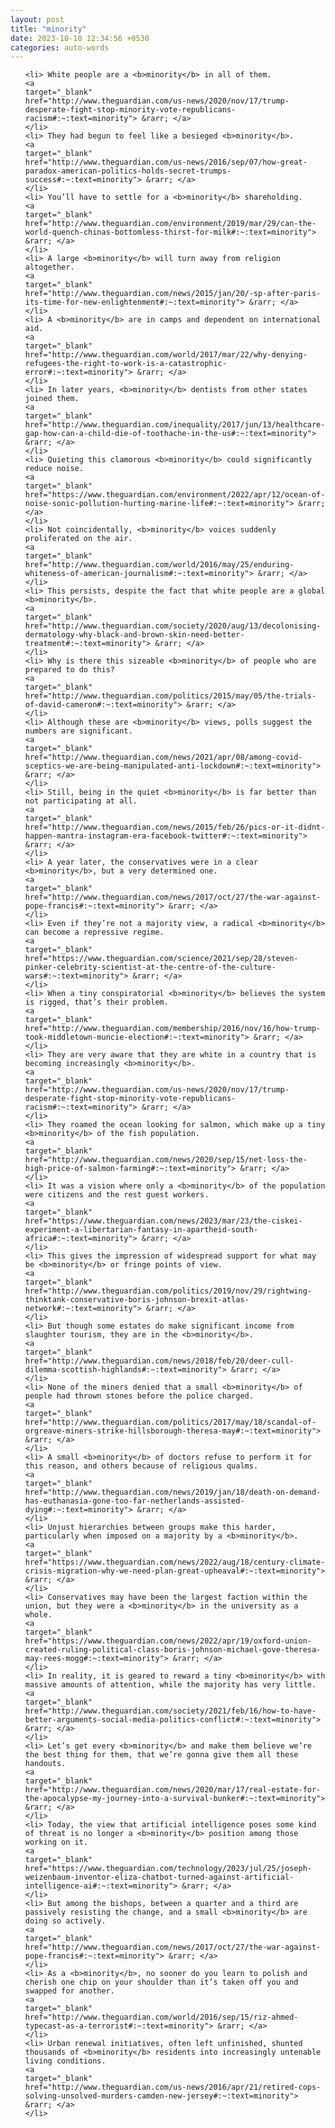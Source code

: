 ```yaml
---
layout: post
title: "minority"
date: 2023-10-10 12:34:56 +0530
categories: auto-words
---
```

<ol>

    <li> White people are a <b>minority</b> in all of them.
    <a 
    target="_blank" 
    href="http://www.theguardian.com/us-news/2020/nov/17/trump-desperate-fight-stop-minority-vote-republicans-racism#:~:text=minority"> &rarr; </a>
    </li>
    <li> They had begun to feel like a besieged <b>minority</b>.
    <a 
    target="_blank" 
    href="http://www.theguardian.com/us-news/2016/sep/07/how-great-paradox-american-politics-holds-secret-trumps-success#:~:text=minority"> &rarr; </a>
    </li>
    <li> You’ll have to settle for a <b>minority</b> shareholding.
    <a 
    target="_blank" 
    href="http://www.theguardian.com/environment/2019/mar/29/can-the-world-quench-chinas-bottomless-thirst-for-milk#:~:text=minority"> &rarr; </a>
    </li>
    <li> A large <b>minority</b> will turn away from religion altogether.
    <a 
    target="_blank" 
    href="http://www.theguardian.com/news/2015/jan/20/-sp-after-paris-its-time-for-new-enlightenment#:~:text=minority"> &rarr; </a>
    </li>
    <li> A <b>minority</b> are in camps and dependent on international aid.
    <a 
    target="_blank" 
    href="http://www.theguardian.com/world/2017/mar/22/why-denying-refugees-the-right-to-work-is-a-catastrophic-error#:~:text=minority"> &rarr; </a>
    </li>
    <li> In later years, <b>minority</b> dentists from other states joined them.
    <a 
    target="_blank" 
    href="http://www.theguardian.com/inequality/2017/jun/13/healthcare-gap-how-can-a-child-die-of-toothache-in-the-us#:~:text=minority"> &rarr; </a>
    </li>
    <li> Quieting this clamorous <b>minority</b> could significantly reduce noise.
    <a 
    target="_blank" 
    href="https://www.theguardian.com/environment/2022/apr/12/ocean-of-noise-sonic-pollution-hurting-marine-life#:~:text=minority"> &rarr; </a>
    </li>
    <li> Not coincidentally, <b>minority</b> voices suddenly proliferated on the air.
    <a 
    target="_blank" 
    href="http://www.theguardian.com/world/2016/may/25/enduring-whiteness-of-american-journalism#:~:text=minority"> &rarr; </a>
    </li>
    <li> This persists, despite the fact that white people are a global <b>minority</b>.
    <a 
    target="_blank" 
    href="http://www.theguardian.com/society/2020/aug/13/decolonising-dermatology-why-black-and-brown-skin-need-better-treatment#:~:text=minority"> &rarr; </a>
    </li>
    <li> Why is there this sizeable <b>minority</b> of people who are prepared to do this?
    <a 
    target="_blank" 
    href="http://www.theguardian.com/politics/2015/may/05/the-trials-of-david-cameron#:~:text=minority"> &rarr; </a>
    </li>
    <li> Although these are <b>minority</b> views, polls suggest the numbers are significant.
    <a 
    target="_blank" 
    href="http://www.theguardian.com/news/2021/apr/08/among-covid-sceptics-we-are-being-manipulated-anti-lockdown#:~:text=minority"> &rarr; </a>
    </li>
    <li> Still, being in the quiet <b>minority</b> is far better than not participating at all.
    <a 
    target="_blank" 
    href="http://www.theguardian.com/news/2015/feb/26/pics-or-it-didnt-happen-mantra-instagram-era-facebook-twitter#:~:text=minority"> &rarr; </a>
    </li>
    <li> A year later, the conservatives were in a clear <b>minority</b>, but a very determined one.
    <a 
    target="_blank" 
    href="http://www.theguardian.com/news/2017/oct/27/the-war-against-pope-francis#:~:text=minority"> &rarr; </a>
    </li>
    <li> Even if they’re not a majority view, a radical <b>minority</b> can become a repressive regime.
    <a 
    target="_blank" 
    href="https://www.theguardian.com/science/2021/sep/28/steven-pinker-celebrity-scientist-at-the-centre-of-the-culture-wars#:~:text=minority"> &rarr; </a>
    </li>
    <li> When a tiny conspiratorial <b>minority</b> believes the system is rigged, that’s their problem.
    <a 
    target="_blank" 
    href="http://www.theguardian.com/membership/2016/nov/16/how-trump-took-middletown-muncie-election#:~:text=minority"> &rarr; </a>
    </li>
    <li> They are very aware that they are white in a country that is becoming increasingly <b>minority</b>.
    <a 
    target="_blank" 
    href="http://www.theguardian.com/us-news/2020/nov/17/trump-desperate-fight-stop-minority-vote-republicans-racism#:~:text=minority"> &rarr; </a>
    </li>
    <li> They roamed the ocean looking for salmon, which make up a tiny <b>minority</b> of the fish population.
    <a 
    target="_blank" 
    href="http://www.theguardian.com/news/2020/sep/15/net-loss-the-high-price-of-salmon-farming#:~:text=minority"> &rarr; </a>
    </li>
    <li> It was a vision where only a <b>minority</b> of the population were citizens and the rest guest workers.
    <a 
    target="_blank" 
    href="https://www.theguardian.com/news/2023/mar/23/the-ciskei-experiment-a-libertarian-fantasy-in-apartheid-south-africa#:~:text=minority"> &rarr; </a>
    </li>
    <li> This gives the impression of widespread support for what may be <b>minority</b> or fringe points of view.
    <a 
    target="_blank" 
    href="http://www.theguardian.com/politics/2019/nov/29/rightwing-thinktank-conservative-boris-johnson-brexit-atlas-network#:~:text=minority"> &rarr; </a>
    </li>
    <li> But though some estates do make significant income from slaughter tourism, they are in the <b>minority</b>.
    <a 
    target="_blank" 
    href="http://www.theguardian.com/news/2018/feb/20/deer-cull-dilemma-scottish-highlands#:~:text=minority"> &rarr; </a>
    </li>
    <li> None of the miners denied that a small <b>minority</b> of people had thrown stones before the police charged.
    <a 
    target="_blank" 
    href="http://www.theguardian.com/politics/2017/may/18/scandal-of-orgreave-miners-strike-hillsborough-theresa-may#:~:text=minority"> &rarr; </a>
    </li>
    <li> A small <b>minority</b> of doctors refuse to perform it for this reason, and others because of religious qualms.
    <a 
    target="_blank" 
    href="http://www.theguardian.com/news/2019/jan/18/death-on-demand-has-euthanasia-gone-too-far-netherlands-assisted-dying#:~:text=minority"> &rarr; </a>
    </li>
    <li> Unjust hierarchies between groups make this harder, particularly when imposed on a majority by a <b>minority</b>.
    <a 
    target="_blank" 
    href="https://www.theguardian.com/news/2022/aug/18/century-climate-crisis-migration-why-we-need-plan-great-upheaval#:~:text=minority"> &rarr; </a>
    </li>
    <li> Conservatives may have been the largest faction within the union, but they were a <b>minority</b> in the university as a whole.
    <a 
    target="_blank" 
    href="https://www.theguardian.com/news/2022/apr/19/oxford-union-created-ruling-political-class-boris-johnson-michael-gove-theresa-may-rees-mogg#:~:text=minority"> &rarr; </a>
    </li>
    <li> In reality, it is geared to reward a tiny <b>minority</b> with massive amounts of attention, while the majority has very little.
    <a 
    target="_blank" 
    href="http://www.theguardian.com/society/2021/feb/16/how-to-have-better-arguments-social-media-politics-conflict#:~:text=minority"> &rarr; </a>
    </li>
    <li> Let’s get every <b>minority</b> and make them believe we’re the best thing for them, that we’re gonna give them all these handouts.
    <a 
    target="_blank" 
    href="http://www.theguardian.com/news/2020/mar/17/real-estate-for-the-apocalypse-my-journey-into-a-survival-bunker#:~:text=minority"> &rarr; </a>
    </li>
    <li> Today, the view that artificial intelligence poses some kind of threat is no longer a <b>minority</b> position among those working on it.
    <a 
    target="_blank" 
    href="https://www.theguardian.com/technology/2023/jul/25/joseph-weizenbaum-inventor-eliza-chatbot-turned-against-artificial-intelligence-ai#:~:text=minority"> &rarr; </a>
    </li>
    <li> But among the bishops, between a quarter and a third are passively resisting the change, and a small <b>minority</b> are doing so actively.
    <a 
    target="_blank" 
    href="http://www.theguardian.com/news/2017/oct/27/the-war-against-pope-francis#:~:text=minority"> &rarr; </a>
    </li>
    <li> As a <b>minority</b>, no sooner do you learn to polish and cherish one chip on your shoulder than it’s taken off you and swapped for another.
    <a 
    target="_blank" 
    href="http://www.theguardian.com/world/2016/sep/15/riz-ahmed-typecast-as-a-terrorist#:~:text=minority"> &rarr; </a>
    </li>
    <li> Urban renewal initiatives, often left unfinished, shunted thousands of <b>minority</b> residents into increasingly untenable living conditions.
    <a 
    target="_blank" 
    href="http://www.theguardian.com/us-news/2016/apr/21/retired-cops-solving-unsolved-murders-camden-new-jersey#:~:text=minority"> &rarr; </a>
    </li>